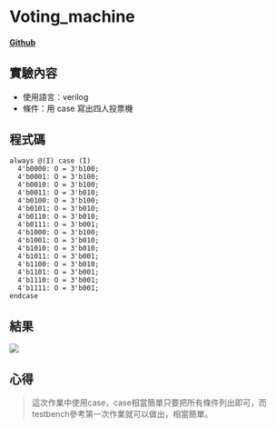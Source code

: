 # Voting_machine
#### [Github](https://github.com/KAEDEKUKKI/voting_machine)
## 實驗內容
- 使用語言：verilog
- 條件：用 case 寫出四人投票機
## 程式碼  
```verilog=5
always @(I) case (I)
  4'b0000: O = 3'b100;
  4'b0001: O = 3'b100;
  4'b0010: O = 3'b100;
  4'b0011: O = 3'b010;
  4'b0100: O = 3'b100;
  4'b0101: O = 3'b010;
  4'b0110: O = 3'b010;
  4'b0111: O = 3'b001;
  4'b1000: O = 3'b100;
  4'b1001: O = 3'b010;
  4'b1010: O = 3'b010;
  4'b1011: O = 3'b001;
  4'b1100: O = 3'b010;
  4'b1101: O = 3'b001;
  4'b1110: O = 3'b001;
  4'b1111: O = 3'b001;
endcase
```
## 結果
![](https://imgur.com/Za6bE5K.png)
## 心得
>這次作業中使用case，case相當簡單只要把所有條件列出即可，而testbench參考第一次作業就可以做出，相當簡單。
